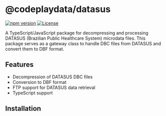 # @codeplaydata/datasus

[![npm version](https://badge.fury.io/js/@codeplaydata%2Fdatasus.svg)](https://www.npmjs.com/package/@codeplaydata/datasus)
[![License](https://img.shields.io/badge/License-Apache%202.0-blue.svg)](LICENSE)

A TypeScript/JavaScript package for decompressing and processing DATASUS (Brazilian Public Healthcare System) microdata
files. This package serves as a gateway class to handle DBC files from DATASUS and convert them to DBF format.

## Features

- Decompression of DATASUS DBC files
- Conversion to DBF format
- FTP support for DATASUS data retrieval
- TypeScript support

## Installation

